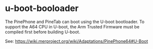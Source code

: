 # u-boot-booloader

The PinePhone and PineTab can boot using the U-boot bootloader.
To support the A64 CPU in U-boot, the Arm Trusted Firmware must be compiled first before building U-boot.

See: https://wiki.merproject.org/wiki/Adaptations/PinePhone64#U-Boot
